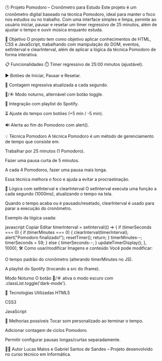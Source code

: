🕒 Projeto Pomodoro – Cronômetro para Estudo
Este projeto é um cronômetro digital baseado na técnica Pomodoro, ideal para manter o foco nos estudos ou no trabalho. Com uma interface simples e limpa, permite ao usuário iniciar, pausar e resetar um timer regressivo de 25 minutos, além de ajustar o tempo e ouvir música enquanto estuda.

🎯 Objetivo
O projeto tem como objetivo aplicar conhecimentos de HTML, CSS e JavaScript, trabalhando com manipulação do DOM, eventos, setInterval e clearInterval, além de aplicar a lógica da técnica Pomodoro de forma interativa.

📋 Funcionalidades
⏱️ Timer regressivo de 25:00 minutos (ajustável).

▶️ Botões de Iniciar, Pausar e Resetar.

🔁 Contagem regressiva atualizada a cada segundo.

🌙/☀️ Modo noturno, alternável com botão toggle.

🎵 Integração com playlist do Spotify.

⏳ Ajuste do tempo com botões (+5 min / -5 min).

🔊 Alerta ao fim do Pomodoro com alert().

💡 Técnica Pomodoro
A técnica Pomodoro é um método de gerenciamento de tempo que consiste em:

Trabalhar por 25 minutos (1 Pomodoro).

Fazer uma pausa curta de 5 minutos.

A cada 4 Pomodoros, fazer uma pausa mais longa.

Essa técnica melhora o foco e ajuda a evitar a procrastinação.

🧠 Lógica com setInterval e clearInterval
O setInterval executa uma função a cada segundo (1000ms), atualizando o tempo na tela.

Quando o tempo acaba ou é pausado/resetado, clearInterval é usado para parar a execução do cronômetro.

Exemplo da lógica usada:

javascript
Copiar
Editar
timerInterval = setInterval(() => {
  if (timerSeconds === 0) {
    if (timerMinutes === 0) {
      clearInterval(timerInterval);
      alert("Pomodoro finalizado!");
      resetTimer();
      return;
    }
    timerMinutes--;
    timerSeconds = 59;
  } else {
    timerSeconds--;
  }
  updateTimerDisplay();
}, 1000);
🛠️ Como usar/modificar
Imagens e conteúdo
Você pode modificar:

O tempo padrão do cronômetro (alterando timerMinutes no JS).

A playlist do Spotify (trocando a src do iframe).

Modo Noturno
O botão 🌙/☀️ ativa o modo escuro com .classList.toggle('dark-mode').


📁 Tecnologias Utilizadas
HTML5

CSS3

JavaScript

🧪 Melhorias possíveis
Tocar som personalizado ao terminar o tempo.

Adicionar contagem de ciclos Pomodoro.

Permitir configurar pausas longas/curtas separadamente.

👨‍💻 Autor
Lucas Matos e Gabriel Santos de Sandes – Projeto desenvolvido no curso técnico em Informática.